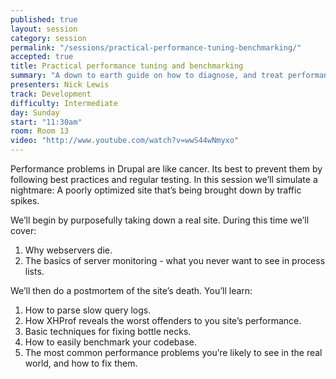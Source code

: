```yaml
---
published: true
layout: session
category: session
permalink: "/sessions/practical-performance-tuning-benchmarking/"
accepted: true
title: Practical performance tuning and benchmarking
summary: "A down to earth guide on how to diagnose, and treat performance problems in Drupal."
presenters: Nick Lewis
track: Development
difficulty: Intermediate
day: Sunday
start: "11:30am"
room: Room 13
video: "http://www.youtube.com/watch?v=wwS44wNmyxo"
---
```


Performance problems in Drupal are like cancer. Its best to prevent them by following best practices and regular testing. In this session we’ll simulate a nightmare: A poorly optimized site that’s being brought down by traffic spikes.

We’ll begin by purposefully taking down a real site. During this time we’ll cover:
1. Why webservers die.
2. The basics of server monitoring - what you never want to see in process lists.

We’ll then do a postmortem of the site’s death. You’ll learn:

1. How to parse slow query logs.
2. How XHProf reveals the worst offenders to you site’s performance.
3. Basic techniques for fixing bottle necks.
4. How to easily benchmark your codebase.
5. The most common performance problems you’re likely to see in the real world, and how to fix them.
